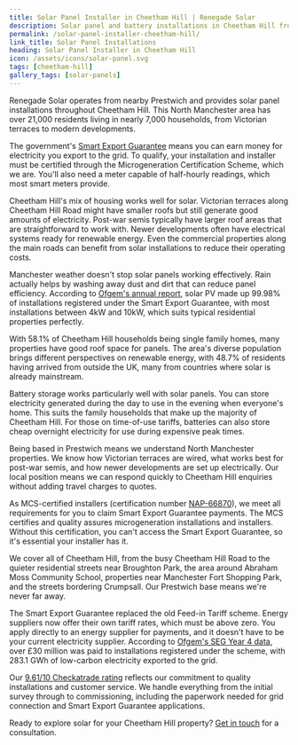 ```yaml
---
title: Solar Panel Installer in Cheetham Hill | Renegade Solar
description: Solar panel and battery installations in Cheetham Hill from Renegade Solar, an MCS-certified installer with excellent Checkatrade ratings.
permalink: /solar-panel-installer-cheetham-hill/
link_title: Solar Panel Installations
heading: Solar Panel Installer in Cheetham Hill
icon: /assets/icons/solar-panel.svg
tags: [cheetham-hill]
gallery_tags: [solar-panels]
---
```


Renegade Solar operates from nearby Prestwich and provides solar panel installations throughout Cheetham Hill. This North Manchester area has over 21,000 residents living in nearly 7,000 households, from Victorian terraces to modern developments.

The government's [Smart Export Guarantee](https://www.ofgem.gov.uk/environmental-and-social-schemes/smart-export-guarantee-seg) means you can earn money for electricity you export to the grid. To qualify, your installation and installer must be certified through the Microgeneration Certification Scheme, which we are. You'll also need a meter capable of half-hourly readings, which most smart meters provide.

Cheetham Hill's mix of housing works well for solar. Victorian terraces along Cheetham Hill Road might have smaller roofs but still generate good amounts of electricity. Post-war semis typically have larger roof areas that are straightforward to work with. Newer developments often have electrical systems ready for renewable energy. Even the commercial properties along the main roads can benefit from solar installations to reduce their operating costs.

Manchester weather doesn't stop solar panels working effectively. Rain actually helps by washing away dust and dirt that can reduce panel efficiency. According to [Ofgem's annual report](https://www.ofgem.gov.uk/publications/smart-export-guarantee-annual-report-april-2023-march-2024), solar PV made up 99.98% of installations registered under the Smart Export Guarantee, with most installations between 4kW and 10kW, which suits typical residential properties perfectly.

With 58.1% of Cheetham Hill households being single family homes, many properties have good roof space for panels. The area's diverse population brings different perspectives on renewable energy, with 48.7% of residents having arrived from outside the UK, many from countries where solar is already mainstream.

Battery storage works particularly well with solar panels. You can store electricity generated during the day to use in the evening when everyone's home. This suits the family households that make up the majority of Cheetham Hill. For those on time-of-use tariffs, batteries can also store cheap overnight electricity for use during expensive peak times.

Being based in Prestwich means we understand North Manchester properties. We know how Victorian terraces are wired, what works best for post-war semis, and how newer developments are set up electrically. Our local position means we can respond quickly to Cheetham Hill enquiries without adding travel charges to quotes.

As MCS-certified installers (certification number [NAP-66870](https://mcscertified.com/find-an-installer/)), we meet all requirements for you to claim Smart Export Guarantee payments. The MCS certifies and quality assures microgeneration installations and installers. Without this certification, you can't access the Smart Export Guarantee, so it's essential your installer has it.

We cover all of Cheetham Hill, from the busy Cheetham Hill Road to the quieter residential streets near Broughton Park, the area around Abraham Moss Community School, properties near Manchester Fort Shopping Park, and the streets bordering Crumpsall. Our Prestwich base means we're never far away.

The Smart Export Guarantee replaced the old Feed-in Tariff scheme. Energy suppliers now offer their own tariff rates, which must be above zero. You apply directly to an energy supplier for payments, and it doesn't have to be your current electricity supplier. According to [Ofgem's SEG Year 4 data](https://www.ofgem.gov.uk/publications/smart-export-guarantee-annual-report-april-2023-march-2024), over £30 million was paid to installations registered under the scheme, with 283.1 GWh of low-carbon electricity exported to the grid.

Our [9.61/10 Checkatrade rating](https://www.checkatrade.com/trades/renegadeelectrical/reviews) reflects our commitment to quality installations and customer service. We handle everything from the initial survey through to commissioning, including the paperwork needed for grid connection and Smart Export Guarantee applications.

Ready to explore solar for your Cheetham Hill property? [Get in touch](/contact/) for a consultation.